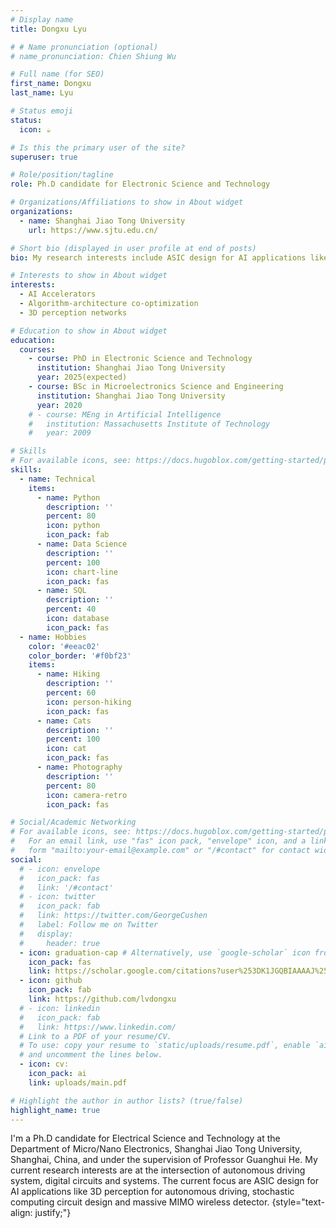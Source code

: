 ```yaml
---
# Display name
title: Dongxu Lyu

# # Name pronunciation (optional)
# name_pronunciation: Chien Shiung Wu

# Full name (for SEO)
first_name: Dongxu
last_name: Lyu

# Status emoji
status:
  icon: ☕️

# Is this the primary user of the site?
superuser: true

# Role/position/tagline
role: Ph.D candidate for Electronic Science and Technology

# Organizations/Affiliations to show in About widget
organizations:
  - name: Shanghai Jiao Tong University
    url: https://www.sjtu.edu.cn/

# Short bio (displayed in user profile at end of posts)
bio: My research interests include ASIC design for AI applications like 3D perception for autonomous driving, vision/object detection transformer.

# Interests to show in About widget
interests:
  - AI Accelerators
  - Algorithm-architecture co-optimization
  - 3D perception networks

# Education to show in About widget
education:
  courses:
    - course: PhD in Electronic Science and Technology
      institution: Shanghai Jiao Tong University
      year: 2025(expected)
    - course: BSc in Microelectronics Science and Engineering
      institution: Shanghai Jiao Tong University
      year: 2020
    # - course: MEng in Artificial Intelligence
    #   institution: Massachusetts Institute of Technology
    #   year: 2009

# Skills
# For available icons, see: https://docs.hugoblox.com/getting-started/page-builder/#icons
skills:
  - name: Technical
    items:
      - name: Python
        description: ''
        percent: 80
        icon: python
        icon_pack: fab
      - name: Data Science
        description: ''
        percent: 100
        icon: chart-line
        icon_pack: fas
      - name: SQL
        description: ''
        percent: 40
        icon: database
        icon_pack: fas
  - name: Hobbies
    color: '#eeac02'
    color_border: '#f0bf23'
    items:
      - name: Hiking
        description: ''
        percent: 60
        icon: person-hiking
        icon_pack: fas
      - name: Cats
        description: ''
        percent: 100
        icon: cat
        icon_pack: fas
      - name: Photography
        description: ''
        percent: 80
        icon: camera-retro
        icon_pack: fas

# Social/Academic Networking
# For available icons, see: https://docs.hugoblox.com/getting-started/page-builder/#icons
#   For an email link, use "fas" icon pack, "envelope" icon, and a link in the
#   form "mailto:your-email@example.com" or "/#contact" for contact widget.
social:
  # - icon: envelope
  #   icon_pack: fas
  #   link: '/#contact'
  # - icon: twitter
  #   icon_pack: fab
  #   link: https://twitter.com/GeorgeCushen
  #   label: Follow me on Twitter
  #   display:
  #     header: true
  - icon: graduation-cap # Alternatively, use `google-scholar` icon from `ai` icon pack
    icon_pack: fas
    link: https://scholar.google.com/citations?user%253DK1JGQBIAAAAJ%2526hl%253Den
  - icon: github
    icon_pack: fab
    link: https://github.com/lvdongxu
  # - icon: linkedin
  #   icon_pack: fab
  #   link: https://www.linkedin.com/
  # Link to a PDF of your resume/CV.
  # To use: copy your resume to `static/uploads/resume.pdf`, enable `ai` icons in `params.yaml`,
  # and uncomment the lines below.
  - icon: cv:
    icon_pack: ai
    link: uploads/main.pdf

# Highlight the author in author lists? (true/false)
highlight_name: true
---
```


I'm a Ph.D candidate for Electrical Science and Technology at the Department of Micro/Nano Electronics, Shanghai Jiao Tong University, Shanghai, China, and under the supervision of Professor Guanghui He. My current research interests are at the intersection of autonomous driving system, digital circuits and systems. The current focus are ASIC design for AI applications like 3D perception for autonomous driving, stochastic computing circuit design and massive MIMO wireless detector.
{style="text-align: justify;"}
